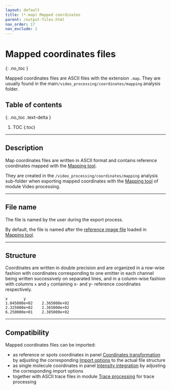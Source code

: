 ```yaml
---
layout: default
title: (*.map) Mapped coordinates
parent: /output-files.html
nav_order: 17
nav_exclude: 1
---
```



# Mapped coordinates files
{: .no_toc }

Mapped coordinates files are ASCII files with the extension `.map`. They are usually found in the main`/video_processing/coordinates/mapping` analysis folder.

## Table of contents
{: .no_toc .text-delta }

1. TOC
{:toc}


---

## Description

Map coordinates files are written in ASCII format and contains reference coordinates mapped with the 
[Mapping tool](../video-processing/functionalities/use-mapping-tool.html).

They are created in the `/video_processing/coordinates/mapping` analysis sub-folder when exporting mapped coordinates with the 
[Mapping tool](../video-processing/functionalities/use-mapping-tool.html) of module Video processing.


---

## File name

The file is named by the user during the export process.

By default, the file is named after the <u>reference image file</u> loaded in 
[Mapping tool](../video-processing/functionalities/use-mapping-tool.html).


---

## Structure

Coordinates are written in double precision and are organized in a row-wise fashion with coordinates corresponding to one emitter in each channel being written successively on separated lines, and in a column-wise fashion with columns `x` and `y` containing x- and y- reference coordinates respectively.

```
x		y
1.045000e+02	2.365000e+02
2.325000e+02	2.365000e+02
6.250000e+01	2.385000e+02
```


---

## Compatibility

Mapped coordinates files can be imported:
* as reference or spots coordinates in panel 
[Coordinates transformation](../video-processing/panels/panel-molecule-coordinates.html#coordinates-transformation) by adjusting the corresponding 
[Import options](../video-processing/functionalities/set-coordinates-import-options.html) to the actual file structure
* as single molecule coordinates in panel 
[Intensity integration](../video-processing/panels/panel-intensity-integration.html#input-coordinates) by adjusting the corresponding import options
* together with ASCII trace files in module 
[Trace processing](../transition-analysis/workflow.html#import-single-molecule-data) for trace processing


